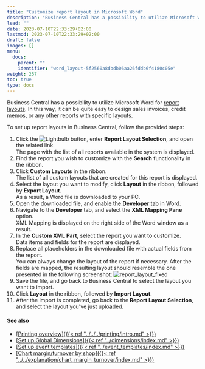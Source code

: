 ```yaml
---
title: "Customize report layout in Microsoft Word"
description: "Business Central has a possibility to utilize Microsoft Word for report layouts. In this way, it can be quite easy to design sales invoices, credit memos, or any other reports with specific layouts."
lead: ""
date: 2023-07-10T22:33:29+02:00
lastmod: 2023-07-10T22:33:29+02:00
draft: false
images: []
menu:
  docs:
    parent: ""
    identifier: "word_layout-5f2560a8dbdb06aa26fddb6f4180c05e"
weight: 257
toc: true
type: docs
---
```


Business Central has a possibility to utilize Microsoft Word for [<ins>report layouts<ins>](https://learn.microsoft.com/en-us/dynamics365/business-central/ui-manage-report-layouts). In this way, it can be quite easy to design sales invoices, credit memos, or any other reports with specific layouts. 

To set up report layouts in Business Central, follow the provided steps:

1. Click the ![Lightbulb](Lightbulb_icon.PNG) button, enter **Report Layout Selection**, and open the related link.       
   The page with the list of all reports available in the system is displayed.
2. Find the report you wish to customize with the **Search** functionality in the ribbon.
3. Click **Custom Layouts** in the ribbon.       
   The list of all custom layouts that are created for this report is displayed.     
4. Select the layout you want to modify, click **Layout** in the ribbon, followed by **Export Layout**.    
   As a result, a Word file is downloaded to your PC.
5. Open the downloaded file, and [<ins>enable the **Developer** tab<ins>](https://support.microsoft.com/en-us/office/show-the-developer-tab-in-word-e356706f-1891-4bb8-8d72-f57a51146792) in Word.
6. Navigate to the **Developer** tab, and select the **XML Mapping Pane** option.      
   XML Mapping is displayed on the right side of the Word window as a result. 
7. In the **Custom XML Part**, select the report you want to customize.     
   Data items and fields for the report are displayed.
8. Replace all placeholders in the downloaded file with actual fields from the report.     
   You can always change the layout of the report if necessary. After the fields are mapped, the resulting layout should resemble the one presented in the following screenshot:
   ![report_layout_fixed](report_layout_fixed.png)
9. Save the file, and go back to Business Central to select the layout you want to import.
10. Click **Layout** in the ribbon, followed by **Import Layout**.
11. After the import is completed, go back to the **Report Layout Selection**, and select the layout you've just uploaded.

#### See also

- [<ins>Printing overview<ins>]({{< ref "../../../printing/intro.md" >}})
- [<ins>Set up Global Dimensions<ins>]({{< ref "../dimensions/index.md" >}})
- [<ins>Set up event templates<ins>]({{< ref "../event_templates/index.md" >}})
- [<ins>Chart margin/turnover by shop<ins>]({{< ref "../../explanation/chart_margin_turnover/index.md" >}})